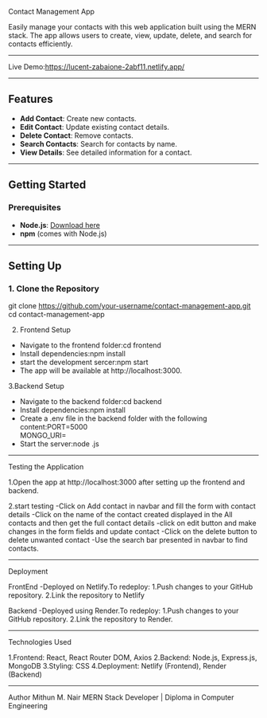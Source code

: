 Contact Management App

Easily manage your contacts with this web application built using 
the MERN stack. The app allows users to create, view, update, 
delete, and search for contacts efficiently.
_________________________________________________________________
Live Demo:https://lucent-zabaione-2abf11.netlify.app/
_________________________________________________________________

## Features  

- **Add Contact**: Create new contacts.  
- **Edit Contact**: Update existing contact details.  
- **Delete Contact**: Remove contacts.  
- **Search Contacts**: Search for contacts by name.  
- **View Details**: See detailed information for a contact.  
_________________________________________________________________

## Getting Started  

### Prerequisites  

- **Node.js**: [Download here](https://nodejs.org/)  
- **npm** (comes with Node.js)
_________________________________________________________________

## Setting Up  

### 1. Clone the Repository  

git clone https://github.com/your-username/contact-management-app.git  
cd contact-management-app  

2. Frontend Setup

- Navigate to the frontend folder:cd frontend
- Install dependencies:npm install
- start the development sercer:npm start
- The app will be available at http://localhost:3000.

3.Backend Setup

- Navigate to the backend folder:cd backend
- Install dependencies:npm install
- Create a .env file in the backend folder with the following content:PORT=5000  
MONGO_URI=<Your MongoDB Connection String>
- Start the server:node <server filename>.js

__________________________________________________________________

Testing the Application

1.Open the app at http://localhost:3000 after setting up the frontend and backend.

2.start testing
  -Click on Add contact in navbar and fill the form with contact details
  -Click on the name of the contact created displayed in the All contacts and then get the full contact details
  -click on edit button and make changes in the form fields and update contact
  -Click on the delete button to delete unwanted contact
  -Use the search bar presented in navbar to find contacts.
___________________________________________________________________

Deployment

FrontEnd
  -Deployed on Netlify.To redeploy:
    1.Push changes to your GitHub repository.
    2.Link the repository to Netlify

Backend
  -Deployed using Render.To redeploy:
    1.Push changes to your GitHub repository.
    2.Link the repository to Render.

___________________________________________________________________

Technologies Used

1.Frontend: React, React Router DOM, Axios
2.Backend: Node.js, Express.js, MongoDB
3.Styling: CSS
4.Deployment: Netlify (Frontend), Render (Backend)
___________________________________________________________________

Author
Mithun M. Nair
MERN Stack Developer | Diploma in Computer Engineering







